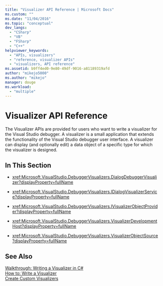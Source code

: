 ```yaml
---
title: "Visualizer API Reference | Microsoft Docs"
ms.custom: ""
ms.date: "11/04/2016"
ms.topic: "conceptual"
dev_langs: 
  - "CSharp"
  - "VB"
  - "FSharp"
  - "C++"
helpviewer_keywords: 
  - "APIs, visualizers"
  - "reference, visualizer APIs"
  - "visualizers, API reference"
ms.assetid: b9ff4ed0-9e80-49df-9016-a81189319afd
author: "mikejo5000"
ms.author: "mikejo"
manager: douge
ms.workload: 
  - "multiple"
---
```

# Visualizer API Reference

The Visualizer APIs are provided for users who want to write a visualizer for the Visual Studio debugger. A visualizer is a small application that extends the functionality of the Visual Studio debugger user interface. A visualizer can display (and optionally edit) a data object of a specific type for which the visualizer is designed.  
  
## In This Section  
  
- <xref:Microsoft.VisualStudio.DebuggerVisualizers.DialogDebuggerVisualizer?displayProperty=fullName>  
  
- <xref:Microsoft.VisualStudio.DebuggerVisualizers.IDialogVisualizerService?displayProperty=fullName>  
  
- <xref:Microsoft.VisualStudio.DebuggerVisualizers.IVisualizerObjectProvider?displayProperty=fullName>  
  
- <xref:Microsoft.VisualStudio.DebuggerVisualizers.VisualizerDevelopmentHost?displayProperty=fullName>  
  
- <xref:Microsoft.VisualStudio.DebuggerVisualizers.VisualizerObjectSource?displayProperty=fullName>  
  
## See Also

 [Walkthrough: Writing a Visualizer in C#](../debugger/walkthrough-writing-a-visualizer-in-csharp.md)   
 [How to: Write a Visualizer](../debugger/how-to-write-a-visualizer.md)   
 [Create Custom Visualizers](../debugger/create-custom-visualizers-of-data.md)